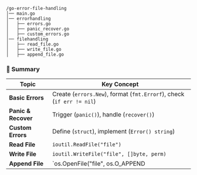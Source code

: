 ```
/go-error-file-handling
│── main.go
│── errorhandling
│   ├── errors.go
│   ├── panic_recover.go
│   ├── custom_errors.go
│── filehandling
│   ├── read_file.go
│   ├── write_file.go
│   ├── append_file.go
```

### **🚀 Summary**

| Topic | Key Concept |
| --- | --- |
| **Basic Errors** | Create (`errors.New`), format (`fmt.Errorf`), check (`if err != nil`) |
| **Panic & Recover** | Trigger (`panic()`), handle (`recover()`) |
| **Custom Errors** | Define (`struct`), implement (`Error() string`) |
| **Read File** | `ioutil.ReadFile("file")` |
| **Write File** | `ioutil.WriteFile("file", []byte, perm)` |
| **Append File** | `os.OpenFile("file", os.O_APPEND|os.O_WRONLY, 0644)` |